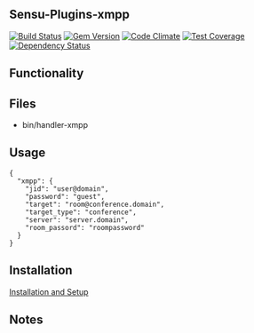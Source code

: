 ## Sensu-Plugins-xmpp

[![Build Status](https://travis-ci.org/sensu-plugins/sensu-plugins-xmpp.svg?branch=master)](https://travis-ci.org/sensu-plugins/sensu-plugins-xmpp)
[![Gem Version](https://badge.fury.io/rb/sensu-plugins-xmpp.svg)](http://badge.fury.io/rb/sensu-plugins-xmpp)
[![Code Climate](https://codeclimate.com/github/sensu-plugins/sensu-plugins-xmpp/badges/gpa.svg)](https://codeclimate.com/github/sensu-plugins/sensu-plugins-xmpp)
[![Test Coverage](https://codeclimate.com/github/sensu-plugins/sensu-plugins-xmpp/badges/coverage.svg)](https://codeclimate.com/github/sensu-plugins/sensu-plugins-xmpp)
[![Dependency Status](https://gemnasium.com/sensu-plugins/sensu-plugins-xmpp.svg)](https://gemnasium.com/sensu-plugins/sensu-plugins-xmpp)

## Functionality

## Files
 * bin/handler-xmpp

## Usage
```
{
  "xmpp": {
    "jid": "user@domain",
    "password": "guest",
    "target": "room@conference.domain",
    "target_type": "conference",
    "server": "server.domain",
    "room_passord": "roompassword"
  }
}
```

## Installation

[Installation and Setup](https://github.com/sensu-plugins/documentation/blob/master/user_docs/installation_instructions.md)

## Notes
